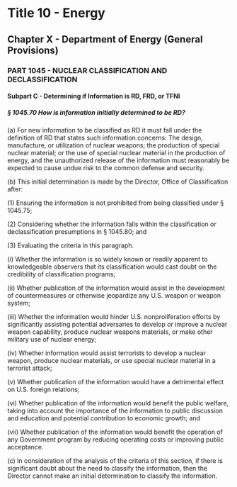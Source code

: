 
# Title 10 - Energy
## Chapter X - Department of Energy (General Provisions)
### PART 1045 - NUCLEAR CLASSIFICATION AND DECLASSIFICATION
#### Subpart C - Determining if Information is RD, FRD, or TFNI
##### § 1045.70 How is information initially determined to be RD?

(a) For new information to be classified as RD it must fall under the definition of RD that states such information concerns: The design, manufacture, or utilization of nuclear weapons; the production of special nuclear material; or the use of special nuclear material in the production of energy, and the unauthorized release of the information must reasonably be expected to cause undue risk to the common defense and security.

(b) This initial determination is made by the Director, Office of Classification after:

(1) Ensuring the information is not prohibited from being classified under § 1045.75;

(2) Considering whether the information falls within the classification or declassification presumptions in § 1045.80; and

(3) Evaluating the criteria in this paragraph.

(i) Whether the information is so widely known or readily apparent to knowledgeable observers that its classification would cast doubt on the credibility of classification programs;

(ii) Whether publication of the information would assist in the development of countermeasures or otherwise jeopardize any U.S. weapon or weapon system;

(iii) Whether the information would hinder U.S. nonproliferation efforts by significantly assisting potential adversaries to develop or improve a nuclear weapon capability, produce nuclear weapons materials, or make other military use of nuclear energy;

(iv) Whether information would assist terrorists to develop a nuclear weapon, produce nuclear materials, or use special nuclear material in a terrorist attack;

(v) Whether publication of the information would have a detrimental effect on U.S. foreign relations;

(vi) Whether publication of the information would benefit the public welfare, taking into account the importance of the information to public discussion and education and potential contribution to economic growth; and

(vii) Whether publication of the information would benefit the operation of any Government program by reducing operating costs or improving public acceptance.

(c) In consideration of the analysis of the criteria of this section, if there is significant doubt about the need to classify the information, then the Director cannot make an initial determination to classify the information.
